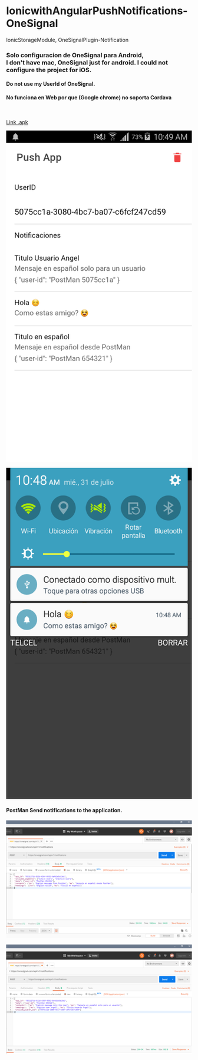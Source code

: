 # IonicwithAngularPushNotifications-OneSignal
IonicStorageModule, OneSignalPlugin-Notification

<h3>Solo configuracion de OneSignal para Android, <br> I don't have mac, OneSignal just for android. I could not configure the project for iOS.</h3>

<h4>Do not use my UserId of OneSignal.</h4>

<h4>No funciona en Web por que (Google chrome) no soporta Cordava</h4><br>

<a href="https://github.com/Arcangel1994/IonicwithAngularPushNotifications-OneSignal/raw/master/src/assets/app-debug.apk">Link .apk</a><br>

<img src="https://raw.githubusercontent.com/Arcangel1994/IonicwithAngularPushNotifications-OneSignal/master/src/assets/Home.png" /> <br>

<img src="https://raw.githubusercontent.com/Arcangel1994/IonicwithAngularPushNotifications-OneSignal/master/src/assets/Notification.png" /> <br>

<h4>PostMan Send notifications to the application.</h4>

<img src="https://raw.githubusercontent.com/Arcangel1994/IonicwithAngularPushNotifications-OneSignal/master/src/assets/SendPushAllUser.png" /> <br>


<img src="https://raw.githubusercontent.com/Arcangel1994/IonicwithAngularPushNotifications-OneSignal/master/src/assets/SendPushOnlyOneUser.png" /> <br>


